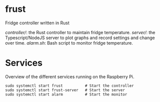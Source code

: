 # frust

Fridge controller written in Rust

_controller/_: the Rust controller to maintain fridge temperature.
_server/_: the Typescript/NodeJS server to plot graphs and record settings and change over time.
_alarm.sh_: Bash script to monitor fridge temperature.

# Services

Overview of the different services running on the Raspberry Pi.

```
sudo systemctl start frust          # Start the controller
sudo systemctl start frust-server   # Start the server
sudo systemctl start alarm          # Start the monitor
```
